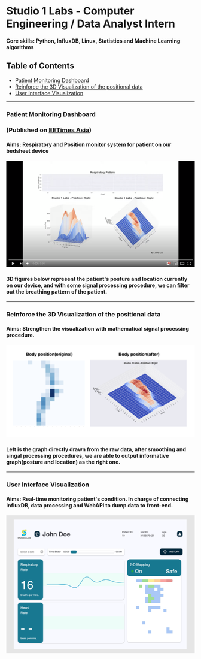 # Studio 1 Labs - Computer Engineering / Data Analyst Intern
#### Core skills: Python, InfluxDB, Linux, Statistics and Machine Learning algorithms

## Table of Contents
- [Patient Monitoring Dashboard](#patient-monitoring-dashboard)
- [Reinforce the 3D Visualization of the positional data](#reinforce-the-3d-visualization-of-the-positional-data)
- [User Interface Visualization](#user-interface-visualization)

---

### Patient Monitoring Dashboard
### (Published on [EETimes Asia](https://www.eetasia.com/covid-19-getting-to-grips-with-respiration/))

#### Aims: Respiratory and Position monitor system for patient on our bedsheet device

[![Dashboard](DashboardDemo.png)](https://www.youtube.com/watch?v=jCrsoU1uVnM&feature=emb_logo)


#### 3D figures below represent the patient's posture and location currently on our device, and with some signal processing procedure, we can filter out the breathing pattern of the patient.

---

### Reinforce the 3D Visualization of the positional data
#### Aims: Strengthen the visualization with mathematical signal processing procedure.
![](PositioningDemo.png)

#### Left is the graph directly drawn from the raw data, after smoothing and singal processing procedures, we are able to output informative graph(posture and location) as the right one.

---
### User Interface Visualization
#### Aims: Real-time monitoring patient's condition. In charge of connecting InfluxDB, data processing and WebAPI to dump data to front-end.

![](UI_VisualizationDemo.png)

